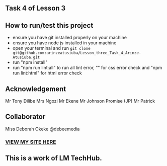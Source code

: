## Task 4 of Lesson 3
## How to run/test this project
* ensure you have git installed properly on your machine
* ensure you have node js installed in your machine
* open your terminal and run `git clone git@github.com:arinzeatusiuba/Lesson_three_Task_4_Arinze-Atusiuba.git`
* run "npm install"
* run "npm run lint:all" to run all lint error, "" for css error check and "npm run lint:html" for html error check
## Acknowledgement
Mr Tony Dilibe
Mrs Ngozi
Mr Ekene
Mr Johnson Promise (JP)
Mr Patrick
## Collaborator
Miss Deborah Okeke @debeemedia
### [VIEW MY SITE HERE](https://arinzeatusiuba.github.io/Lesson_three_Task_4_Arinze-Atusiuba/)
## This is a work of LM TechHub.